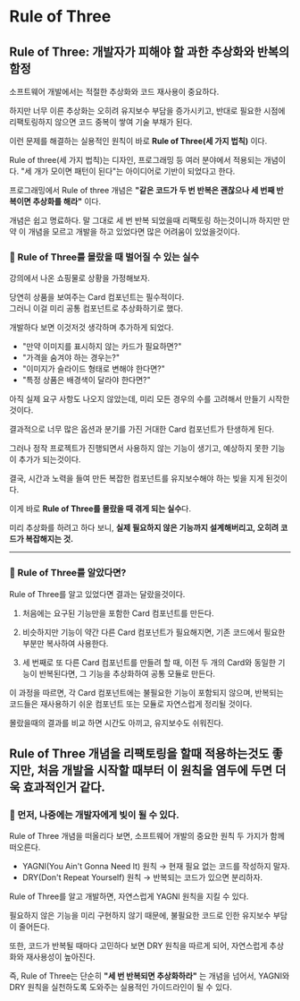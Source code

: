 # Rule of Three


## Rule of Three: 개발자가 피해야 할 과한 추상화와 반복의 함정

소프트웨어 개발에서는 적절한 추상화와 코드 재사용이 중요하다.

하지만 너무 이른 추상화는 오히려 유지보수 부담을 증가시키고,
반대로 필요한 시점에 리팩토링하지 않으면 코드 중복이 쌓여 기술 부채가 된다.

이런 문제를 해결하는 실용적인 원칙이 바로 **Rule of Three(세 가지 법칙)** 이다.

Rule of three(세 가지 법칙)는 디자인, 프로그래밍 등 여러 분야에서 적용되는 개념이다.
"세 개가 모이면 패턴이 된다"는 아이디어로 기반이 되었다고 한다.

프로그래밍에서 Rule of three 개념은 **"같은 코드가 두 번 반복은 괜찮으나 세 번째 반복이면 추상화를 해라"** 이다.

개념은 쉽고 명료하다. 말 그대로 세 번 반복 되었을때 리팩토링 하는것이니까
하지만 만약 이 개념을 모르고 개발을 하고 있었다면 많은 어려움이 있었을것이다.



### **📌 Rule of Three를 몰랐을 때 벌어질 수 있는 실수**
강의에서 나온 쇼핑물로 상황을 가정해보자.

당연히 상품을 보여주는 Card 컴포넌트는 필수적이다.  
그러니 이걸 미리 공통 컴포넌트로 추상화하기로 했다.

개발하다 보면 이것저것 생각하며 추가하게 되었다.
- "만약 이미지를 표시하지 않는 카드가 필요하면?"
- "가격을 숨겨야 하는 경우는?"
- "이미지가 슬라이드 형태로 변해야 한다면?"
- "특정 상품은 배경색이 달라야 한다면?"

아직 실제 요구 사항도 나오지 않았는데, 미리 모든 경우의 수를 고려해서 만들기 시작한것이다.

결과적으로 너무 많은 옵션과 분기를 가진 거대한 Card 컴포넌트가 탄생하게 된다.

그러나 정작 프로젝트가 진행되면서 사용하지 않는 기능이 생기고, 예상하지 못한 기능이 추가가 되는것이다.

결국, 시간과 노력을 들여 만든 복잡한 컴포넌트를 유지보수해야 하는 빚을 지게 된것이다.

이게 바로 **Rule of Three를 몰랐을 때 겪게 되는 실수**다.

미리 추상화를 하려고 하다 보니, **실제 필요하지 않은 기능까지 설계해버리고, 오히려 코드가 복잡해지는 것.**

---

### **📌 Rule of Three를 알았다면?**
Rule of Three를 알고 있었다면 결과는 달랐을것이다.

1. 처음에는 요구된 기능만을 포함한 Card 컴포넌트를 만든다.

2. 비슷하지만 기능이 약간 다른 Card 컴포넌트가 필요해지면, 기존 코드에서 필요한 부분만 복사하여 사용한다.

3. 세 번째로 또 다른 Card 컴포넌트를 만들려 할 때, 이전 두 개의 Card와 동일한 기능이 반복된다면, 그 기능을 추상화하여 공통 모듈로 만든다.

이 과정을 따르면, 각 Card 컴포넌트에는 불필요한 기능이 포함되지 않으며,
반복되는 코드들은 재사용하기 쉬운 컴포넌트 또는 모듈로 자연스럽게 정리될 것이다.

몰랐을때의 결과를 비교 하면 시간도 아끼고, 유지보수도 쉬워진다.

Rule of Three 개념을 리팩토링을 할때 적용하는것도 좋지만,
**처음 개발을 시작할 때부터 이 원칙을 염두에 두면 더욱 효과적인거 같다**.
---

### 📌 먼저, 나중에는 개발자에게 빚이 될 수 있다.
Rule of Three 개념을 떠올리다 보면,
소프트웨어 개발의 중요한 원칙 두 가지가 함께 떠오른다.

- YAGNI(You Ain't Gonna Need It) 원칙 → 현재 필요 없는 코드를 작성하지 말자.
- DRY(Don't Repeat Yourself) 원칙 → 반복되는 코드가 있으면 분리하자.

Rule of Three를 알고 개발하면, 자연스럽게 YAGNI 원칙을 지킬 수 있다.

필요하지 않은 기능을 미리 구현하지 않기 때문에, 불필요한 코드로 인한 유지보수 부담이 줄어든다.

또한, 코드가 반복될 때마다 고민하다 보면 DRY 원칙을 따르게 되어, 자연스럽게 추상화와 재사용성이 높아진다.

즉, Rule of Three는 단순히 **"세 번 반복되면 추상화하라"** 는 개념을 넘어서,
YAGNI와 DRY 원칙을 실천하도록 도와주는 실용적인 가이드라인이 될 수 있다.